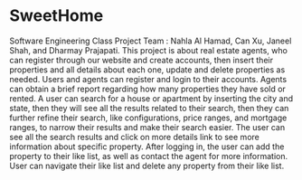 # SweetHome
Software Engineering Class Project
Team : Nahla Al Hamad, Can Xu, Janeel Shah, and Dharmay Prajapati.
This project is about real estate agents, who can register through our website and create accounts,
then insert their properties and all details about each one, update and delete properties as needed.
Users and agents can register and login to their accounts.
Agents can obtain a brief report regarding how many properties they have sold or rented.
A user can search for a house or apartment by inserting the city and state, then they will see all the results related to their search,
then they can further refine their search, like configurations, price ranges, and mortgage ranges, to narrow their results and make their search easier. 
The user can see all the search results and click on more details link to see more information about specific property. After logging in,
the user can add the property to their like list, as well as contact the agent for more information.
User can navigate their like list and delete any property from their like list.
